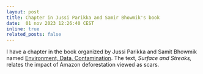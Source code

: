```yaml
---
layout: post
title: Chapter in Jussi Parikka and Samir Bhowmik's book
date:  01 nov 2023 12:26:40 CEST
inline: true
related_posts: false
---
```


I have a chapter in the book organized by Jussi Parikka and Samit Bhowmik named 
<a href="https://taju.uniarts.fi/handle/10024/7846">Environment, Data, Contamination</a>. The text, <i>Surface and Streaks,</i> relates the impact of Amazon deforestation viewed as scars.
